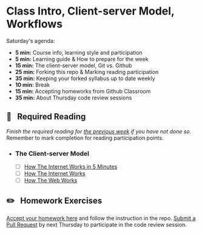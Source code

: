 # Class Intro, Client-server Model, Workflows

Saturday's agenda:

* **5 min:** Course info, learning style and participation
* **5 min:** Learning guide & How to prepare for the week 
* **15 min:** The client-server model, Git vs. Github
* **25 min:** Forking this repo & Marking reading participation
* **35 min:** Keeping your forked syllabus up to date weekly
* **10 min:** Break
* **15 min:** Accepting homeworks from Github Classroom
* **35 min:** About Thursday code review sessions

## :closed_book: &nbsp; **Required Reading**

*Finish the required reading for [the previous week](../week-zero) if you have not done so.* Remember to mark completion for reading participation points.

* ### The Client-server Model

  - [ ] [How The Internet Works in 5 Minutes](https://youtube.com/watch?v=7_LPdttKXPc)
  - [ ] [How The Internet Works](https://medium.com/@fay_jai/how-the-internet-works-a-simple-explanation-ca8053c71661)
  - [ ] [How The Web Works](http://frontend.turing.io/lessons/module-2/how-the-web-works.html)

## :pencil2: &nbsp; **Homework Exercises**

[Accept your homework here](https://classroom.github.com/a/hKUKZJtH) and follow the instruction in the repo. [Submit a Pull Request](../week-zero/about.md#homework-pull-request) by next Thursday to participate in the code review session.